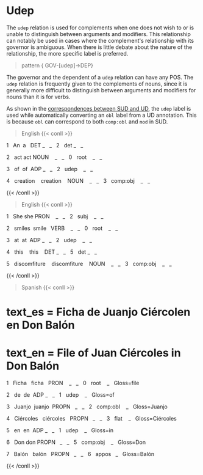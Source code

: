 # Udep

The `udep` relation is used for complements when one does not wish to or is unable to distinguish between arguments and modifiers. This relationship can notably be used in cases where the complement's relationship with its governor is ambiguous. When there is little debate about the nature of the relationship, the more specific label is preferred.


>pattern { GOV-[udep]->DEP} 

The governor and the dependent of a `udep` relation can have any POS. The `udep` relation is frequently given to the complements of nouns, since it is generally more difficult to distinguish between arguments and modifiers for nouns than it is for verbs.

  

As shown in the [correspondences between SUD and UD](../../../../_index.md#correspondences-between-ud-and-sud), the `udep` label is used while automatically converting an `obl` label from a UD annotation. This is because `obl` can correspond to both `comp:obl` and `mod` in SUD.

  
> English
{{< conll >}}

1   An  a   DET _   _   2   det _   _

2   act act NOUN    _   _   0   root    _   _

3   of  of  ADP _   _   2   udep    _   _

4   creation    creation    NOUN    _   _   3   comp:obj    _   _

{{< /conll >}}

  
> English
{{< conll >}}

1   She she PRON    _   _   2   subj    _   _

2   smiles  smile   VERB    _   _   0   root    _   _

3   at  at  ADP _   _   2   udep    _   _

4   this    this    DET _   _   5   det _   _

5   discomfiture    discomfiture    NOUN    _   _   3   comp:obj    _   _

{{< /conll >}}

  

> Spanish
{{< conll >}}

# text_es = Ficha de Juanjo Ciércolen en Don Balón

# text_en = File of Juan Ciércoles in Don Balón
1   Ficha   ficha   PRON    _   _   0   root    _   Gloss=file

2   de  de  ADP _   _   1   udep    _   Gloss=of

3   Juanjo  juanjo  PROPN   _   _   2   comp:obl    _   Gloss=Juanjo

4   Ciércoles   ciércoles   PROPN   _   _   3   flat    _   Gloss=Ciércoles

5   en  en  ADP _   _   1   udep    _   Gloss=in

6   Don don PROPN   _   _   5   comp:obj    _   Gloss=Don

7   Balón   balón   PROPN   _   _   6   appos   _   Gloss=Balón

{{< /conll >}}